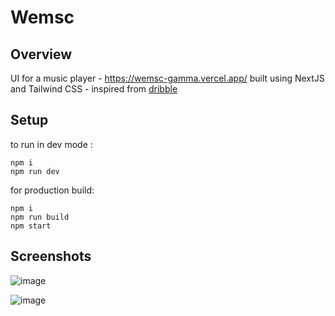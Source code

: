 # Wemsc

## Overview
UI for a music player - https://wemsc-gamma.vercel.app/ built using NextJS and Tailwind CSS - inspired from [dribble](https://dribbble.com/shots/21514221-Wemsc-Music-Streaming-Desktop-App-Dark-Mode)

## Setup

to run in dev mode :
```
npm i
npm run dev
```

for production build:
```
npm i
npm run build
npm start
```

## Screenshots

![image](https://github.com/Aaditya-G/wemsc/assets/84654828/c1f77828-d58f-40cd-9242-c92f4cbfff54)

![image](https://github.com/Aaditya-G/wemsc/assets/84654828/a274f746-ce9f-489e-be93-2e59c8e1b9ff)

